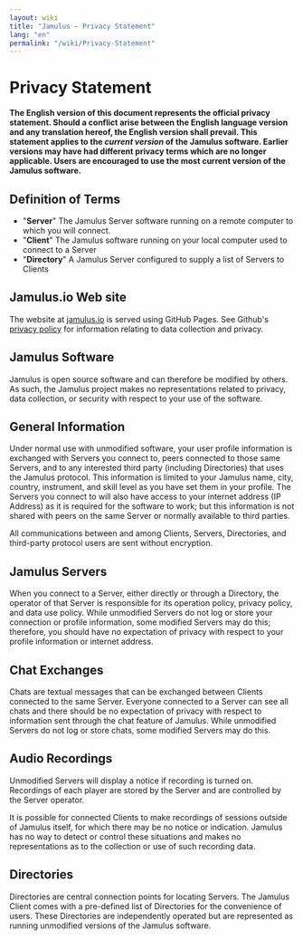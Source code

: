 ```yaml
---
layout: wiki
title: "Jamulus – Privacy Statement"
lang: "en"
permalink: "/wiki/Privacy-Statement"
---
```


# Privacy Statement

**The English version of this document represents the official privacy statement. Should a conflict arise between the English language version and any translation hereof, the English version shall prevail. This statement applies to the _current version_ of the Jamulus software. Earlier versions may have had different privacy terms which are no longer applicable. Users are encouraged to use the most current version of the Jamulus software.**
 

## Definition of Terms

- "**Server**" The Jamulus Server software running on a remote computer to which you will connect.
- "**Client**" The Jamulus software running on your local computer used to connect to a Server
- "**Directory**" A Jamulus Server configured to supply a list of Servers to Clients

## Jamulus.io Web site

The website at [jamulus.io](https://jamulus.io) is served using GitHub Pages. See Github's [privacy policy](https://docs.github.com/en/site-policy/privacy-policies/github-privacy-statement) for information relating to data collection and privacy.

## Jamulus Software

Jamulus is open source software and can therefore be modified by others.  As such, the Jamulus project makes no representations related to privacy, data collection, or security with respect to your use of the software.  

## General Information

Under normal use with unmodified software, your user profile information is exchanged with Servers you connect to, peers connected to those same Servers, and to any interested third party (including Directories) that uses the Jamulus protocol.  This information is limited to your Jamulus name, city, country, instrument, and skill level as you have set them in your profile.  The Servers you connect to will also have access to your internet address (IP Address) as it is required for the software to work; but this information is not shared with peers on the same Server or normally available to third parties. 

All communications between and among Clients, Servers, Directories, and third-party protocol users are sent without encryption.

## Jamulus Servers

When you connect to a Server, either directly or through a Directory, the operator of that Server is responsible for its operation policy, privacy policy, and data use policy. While unmodified Servers do not log or store your connection or profile information, some modified Servers may do this; therefore, you should have no expectation of privacy with respect to your profile information or internet address.

## Chat Exchanges

Chats are textual messages that can be exchanged between Clients connected to the same Server. Everyone connected to a Server can see all chats and there should be no expectation of privacy with respect to information sent through the chat feature of Jamulus. While unmodified Servers do not log or store chats, some modified Servers may do this.

## Audio Recordings

Unmodified Servers will display a notice if recording is turned on. Recordings of each player are stored by the Server and are controlled by the Server operator.

It is possible for connected Clients to make recordings of sessions outside of Jamulus itself, for which there may be no notice or indication. Jamulus has no way to detect or control these situations and makes no representations as to the collection or use of such recording data.

## Directories

Directories are central connection points for locating Servers. The Jamulus Client comes with a pre-defined list of Directories for the convenience of users. These Directories are independently operated but are represented as running unmodified versions of the Jamulus software.
